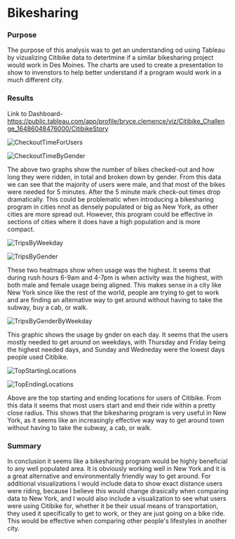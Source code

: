 # Bikesharing


### Purpose
The purpose of this analysis was to get an understanding od using Tableau by vizualizing Citibike data to detertmine if a similar bikesharing project would 
work in Des Moines. The charts are used to create a presentation to show to invenstors to help better understand if a program would work in a much different city.

### Results

Link to Dashboard-https://public.tableau.com/app/profile/bryce.clemence/viz/Citibike_Challenge_16486048476000/CitibikeStory



![CheckoutTimeForUsers](https://user-images.githubusercontent.com/95730890/161493579-38dc7891-c68b-4be9-8a48-467f3c310a9c.PNG)

![CheckoutTimeByGender](https://user-images.githubusercontent.com/95730890/161493529-679e1107-495a-470d-9b6b-e3bc1873f9ec.PNG)

The above two graphs show the number of bikes checked-out and how long they were ridden, in total and broken down by gender.
From this data we can see that the majority of users were male, and that most of the bikes were needed for 5 minutes. After the 5 minute mark check-out times drop dramatically. This could be problematic when introducing a bikesharing program in cities nnot as densely populated or big as New York, as other cities are more spread out. However, this program could be effective in sections of cities where it does have a high population and is more compact.

![TripsByWeekday](https://user-images.githubusercontent.com/95730890/161493796-b4143c2d-d9fa-4015-9ffb-6c24f069275a.PNG)

![TripsByGender](https://user-images.githubusercontent.com/95730890/161493716-6dcb1117-73e0-4ed6-abec-32e0c5373ea9.PNG)

These two heatmaps show when usage was the highest. It seems that during rush hours 6-9am and 4-7pm is when activity was the highest, with both male and female usage being aligned. This makes sense in a city like New York since like the rest of the world, people are trying to get to work and are finding an alternative way to get around without having to take the subway, buy a cab, or walk. 


![TripsByGenderByWeekday](https://user-images.githubusercontent.com/95730890/161493755-f7447b01-6bf7-4f5f-be0a-564634431d14.PNG)

This graphic shows the usage by gnder on each day. It seems that the users mostly needed to get around on weekdays, with Thursday and Friday being the highest needed days, and Sunday and Wedneday were the lowest days people used Citibike.

![TopStartingLocations](https://user-images.githubusercontent.com/95730890/161493667-e92d7055-42d7-4927-b6bc-6ee3bea255cf.PNG)

![TopEndingLocations](https://user-images.githubusercontent.com/95730890/161493630-7ddd7536-5b7b-48d1-8798-a98e4674a3d1.PNG)

Above are the top starting and ending locations for users of Citibike. From this data it seems that most users start and end their ride within a pretty close radius.
This shows that the bikesharing program is very useful in New York, as it seems like an increasingly effective way way to get around town without having to take the subway, a cab, or walk.


### Summary
In conclusion it seems like a bikesharing program would be highly beneficial to any well populated area. It is obviously working well in New York and it is a great alternative and environmentally friendly way to get around.
For additional visualizations I would include data to show exact distance users were riding, because I believe this would change drasically when comparing data to New York, and I would also include a visualization to see what users were using Citibike for, whether it be their usual means of transportation, they used it specifically to get to work, or they are just going on a bike ride. This would be effective when comparing other people's lifestyles in another city.

